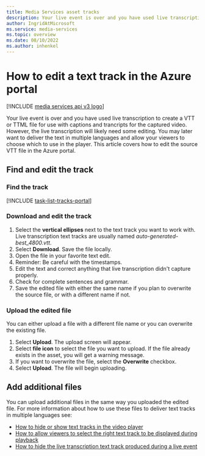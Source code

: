 ```yaml
---
title: Media Services asset tracks
description: Your live event is over and you have used live transcription to create a VTT or TTML file for use with captions and trancripts for the captured video.  However, the live transcription will likely need some editing.  You may later want to deliver the text in multiple languages and allow your viewers to choose which to use in the player.  This article covers how to edit the source VTT file in the Azure portal.
author: IngridAtMicrosoft
ms.service: media-services
ms.topic: overview
ms.date: 08/10/2022
ms.author: inhenkel
---
```


# How to edit a text track in the Azure portal

[!INCLUDE [media services api v3 logo](./includes/v3-hr.md)]

Your live event is over and you have used live transcription to create a VTT or TTML file for use with captions and trancripts for the captured video.  However, the live transcription will likely need some editing.  You may later want to deliver the text in multiple languages and allow your viewers to choose which to use in the player.  This article covers how to edit the source VTT file in the Azure portal.

## Find and edit the track

### Find the track

[!INCLUDE [task-list-tracks-portal](includes/task-list-tracks-portal.md)]

### Download and edit the track

1. Select the **vertical ellipses** next to the text track you want to work with. Live transcription text tracks are usually named *auto-generated-best_4800.vtt*.
1. Select **Download**. Save the file locally.
1. Open the file in your favorite text edit.
1. Reminder: Be careful with the timestamps.
1. Edit the text and correct anything that live transcription didn't capture properly.
1. Check for complete sentences and grammar.
1. Save the edited file with either the same name if you plan to overwrite the source file, or with a different name if not.

### Upload the edited file

You can either upload a file with a different file name or you can overwrite the existing file.

1. Select **Upload**. The upload screen will appear.
1. Select **file icon** to select the file you want to upload. If the file already exists in the asset, you will get a warning message.
1. If you want to overwrite the file, select the **Overwrite** checkbox.
1. Select **Upload**. The file will begin uploading.

## Add additional files

You can upload additional files in the same way you uploaded the edited file. For more information about how to use these files to deliver text tracks in multiple languages see:

- [How to hide or show text tracks in the video player]()
- [How to allow viewers to select the right text track to be displayed during playback]()
- [How to hide the live transcription text track produced during a live event]()
